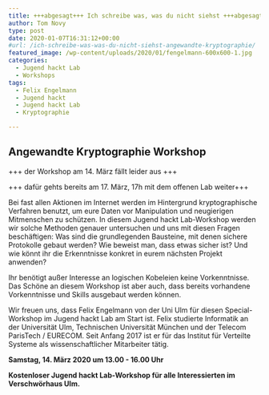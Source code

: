 ```yaml
---
title: +++abgesagt+++ Ich schreibe was, was du nicht siehst +++abgesagt+++
author: Tom Novy
type: post
date: 2020-01-07T16:31:12+00:00
#url: /ich-schreibe-was-was-du-nicht-siehst-angewandte-kryptographie/
featured_image: /wp-content/uploads/2020/01/fengelmann-600x600-1.jpg
categories:
  - Jugend hackt Lab
  - Workshops
tags:
  - Felix Engelmann
  - Jugend hackt
  - Jugend hackt Lab
  - Kryptographie

---
```

## Angewandte Kryptographie Workshop

+++ der Workshop am 14. März fällt leider aus +++

+++ dafür gehts bereits am 17. März, 17h mit dem offenen Lab weiter+++

Bei fast allen Aktionen im Internet werden im Hintergrund kryptographische Verfahren benutzt, um eure Daten vor Manipulation und neugierigen Mitmenschen zu schützen. In diesem Jugend hackt Lab-Workshop werden wir solche Methoden genauer untersuchen und uns mit diesen Fragen beschäftigen: Was sind die grundlegenden Bausteine, mit denen sichere Protokolle gebaut werden? Wie beweist man, dass etwas sicher ist? Und wie könnt ihr die Erkenntnisse konkret in eurem nächsten Projekt anwenden?

Ihr benötigt außer Interesse an logischen Kobeleien keine Vorkenntnisse. Das Schöne an diesem Workshop ist aber auch, dass bereits vorhandene Vorkenntnisse und Skills ausgebaut werden können.

Wir freuen uns, dass Felix Engelmann von der Uni Ulm für diesen Special-Workshop im Jugend hackt Lab am Start ist. Felix studierte Informatik an der Universität Ulm, Technischen Universität München und der Telecom ParisTech / EURECOM. Seit Anfang 2017 ist er für das Institut für Verteilte Systeme als wissenschaftlicher Mitarbeiter tätig.

**Samstag, 14. März 2020 um 13.00 - 16.00 Uhr**

**Kostenloser Jugend hackt Lab-Workshop für alle Interessierten im Verschwörhaus Ulm.**
